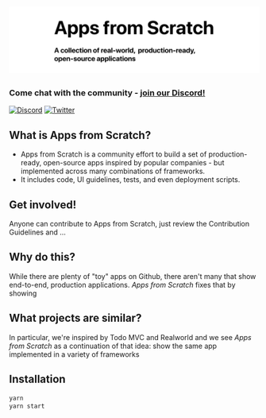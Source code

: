 # ![Apps from Scratch](resources/apps-from-scratch-draft-logo.png)

### Come chat with the community - [join our Discord!](https://discord.gg/hSx4STBfgB)

[![Discord](https://img.shields.io/discord/621709887231229970?color=purple&logo=discord&style=social)](https://discord.gg/hSx4STBfgB) [![Twitter](https://img.shields.io/twitter/follow/fullstackio.svg?style=social&label=Follow)](https://twitter.com/fullstackio)


## What is Apps from Scratch?

- Apps from Scratch is a community effort to build a set of production-ready, open-source apps inspired by popular companies - but implemented across many combinations of frameworks.
- It includes code, UI guidelines, tests, and even deployment scripts.

## Get involved!
Anyone can contribute to Apps from Scratch, just review the Contribution Guidelines and ...

## Why do this?

While there are plenty of "toy" apps on Github, there aren't many that show end-to-end, production applications. _Apps from Scratch_ fixes that by showing 

## What projects are similar?

In particular, we're inspired by Todo MVC and Realworld and we see _Apps from Scratch_ as a continuation of that idea: show the same app implemented in a variety of frameworks 

## Installation

```
yarn
yarn start
```
